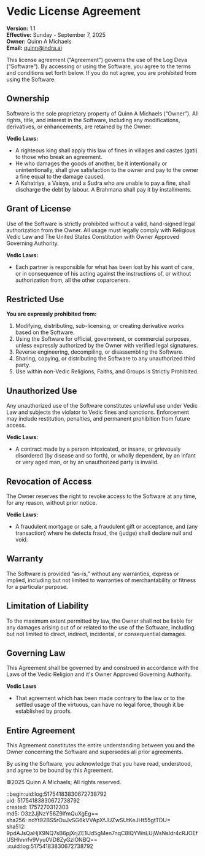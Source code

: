 # Vedic License Agreement

**Version:** 1.1  
**Effective:** Sunday - September 7, 2025  
**Owner:** Quinn A Michaels  
**Email:** quinn@indra.ai

This license agreement (“Agreement”) governs the use of the Log Deva (“Software”). By accessing or using the Software, you agree to the terms and conditions set forth below. If you do not agree, you are prohibited from using the Software.

## Ownership

Software is the sole proprietary property of Quinn A Michaels (“Owner”). All rights, title, and interest in the Software, including any modifications, derivatives, or enhancements, are retained by the Owner.

**Vedic Laws:**

- A righteous king shall apply this law of fines in villages and castes (gati) to those who break an agreement.
- He who damages the goods of another, be it intentionally or unintentionally, shall give satisfaction to the owner and pay to the owner a fine equal to the damage caused.
- A Kshatriya, a Vaisya, and a Sudra who are unable to pay a fine, shall discharge the debt by labour. A Brahmana shall pay it by installments.

## Grant of License

Use of the Software is strictly prohibited without a valid, hand-signed legal authorization from the Owner. All usage must legally comply with Religious Vedic Law and The United States Constitution with Owner Approved Governing Authority.

**Vedic Laws:** 

- Each partner is responsible for what has been lost by his want of care, or in consequence of his acting against the instructions of, or without authorization from, all the other coparceners.


## Restricted Use

**You are expressly prohibited from:**  

1. Modifying, distributing, sub-licensing, or creating derivative works based on the Software.
2. Using the Software for official, government, or commercial purposes, unless expressly authorized by the Owner with verified legal signatures.
3. Reverse engineering, decompiling, or disassembling the Software.
4. Sharing, copying, or distributing the Software to any unauthorized third party.
5. Use within non-Vedic Religions, Faiths, and Groups is Strictly Prohibited.

## Unauthorized Use

Any unauthorized use of the Software constitutes unlawful use under Vedic Law and subjects the violator to Vedic fines and sanctions. Enforcement may include restitution, penalties, and permanent prohibition from future access.

**Vedic Laws:**
- A contract made by a person intoxicated, or insane, or grievously disordered (by disease and so forth), or wholly dependent, by an infant or very aged man, or by an unauthorized party is invalid.

## Revocation of Access

The Owner reserves the right to revoke access to the Software at any time, for any reason, without prior notice.

**Vedic Laws:**

- A fraudulent mortgage or sale, a fraudulent gift or acceptance, and (any transaction) where he detects fraud, the (judge) shall declare null and void.

## Warranty

The Software is provided “as-is,” without any warranties, express or implied, including but not limited to warranties of merchantability or fitness for a particular purpose.

## Limitation of Liability

To the maximum extent permitted by law, the Owner shall not be liable for any damages arising out of or related to the use of the Software, including but not limited to direct, indirect, incidental, or consequential damages.

## Governing Law

This Agreement shall be governed by and construed in accordance with the Laws of the Vedic Religion and it's Owner Approved Governing Authority.

**Vedic Laws**

- That agreement which has been made contrary to the law or to the settled usage of the virtuous, can have no legal force, though it be established by proofs.

## Entire Agreement

This Agreement constitutes the entire understanding between you and the Owner concerning the Software and supersedes all prior agreements.

By using the Software, you acknowledge that you have read, understood, and agree to be bound by this Agreement.


©2025 Quinn A Michaels; All rights reserved.

::begin:uid:log:51754183830672738792  
uid: 51754183830672738792  
created: 1757270312303  
md5: O3z2JjNzY56Z9lfmQuXgEg==  
sha256: noYt92BS5rOuJvSG6kVVApXfJUZwSUtKeJHt55gtTDU=  
sha512: 9pdAJsQaHjX9NQ7sB6pjXrjZE1lJd5gMen7nqC8IQYWnLUjWsNsldr4cRJOEfUSHhnnfv9Vyu0VD8ZyGzlONBQ==  
::end:uid:log:51754183830672738792